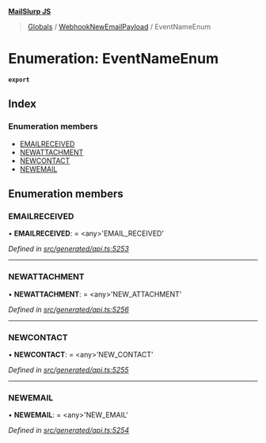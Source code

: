 **[MailSlurp JS](../README.md)**

> [Globals](../README.md) / [WebhookNewEmailPayload](../modules/webhooknewemailpayload.md) / EventNameEnum

# Enumeration: EventNameEnum

**`export`** 

## Index

### Enumeration members

* [EMAILRECEIVED](webhooknewemailpayload.eventnameenum.md#emailreceived)
* [NEWATTACHMENT](webhooknewemailpayload.eventnameenum.md#newattachment)
* [NEWCONTACT](webhooknewemailpayload.eventnameenum.md#newcontact)
* [NEWEMAIL](webhooknewemailpayload.eventnameenum.md#newemail)

## Enumeration members

### EMAILRECEIVED

•  **EMAILRECEIVED**:  = \<any>'EMAIL\_RECEIVED'

*Defined in [src/generated/api.ts:5253](https://github.com/mailslurp/mailslurp-client/blob/85c640b/src/generated/api.ts#L5253)*

___

### NEWATTACHMENT

•  **NEWATTACHMENT**:  = \<any>'NEW\_ATTACHMENT'

*Defined in [src/generated/api.ts:5256](https://github.com/mailslurp/mailslurp-client/blob/85c640b/src/generated/api.ts#L5256)*

___

### NEWCONTACT

•  **NEWCONTACT**:  = \<any>'NEW\_CONTACT'

*Defined in [src/generated/api.ts:5255](https://github.com/mailslurp/mailslurp-client/blob/85c640b/src/generated/api.ts#L5255)*

___

### NEWEMAIL

•  **NEWEMAIL**:  = \<any>'NEW\_EMAIL'

*Defined in [src/generated/api.ts:5254](https://github.com/mailslurp/mailslurp-client/blob/85c640b/src/generated/api.ts#L5254)*
